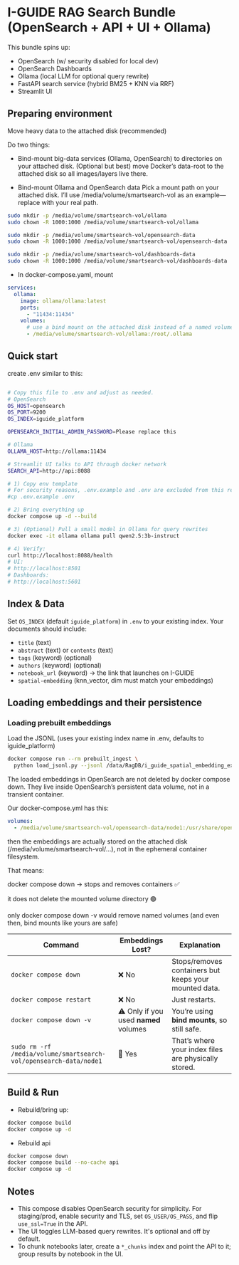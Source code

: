 
# I-GUIDE RAG Search Bundle (OpenSearch + API + UI + Ollama)

This bundle spins up:
- OpenSearch (w/ security disabled for local dev)
- OpenSearch Dashboards
- Ollama (local LLM for optional query rewrite)
- FastAPI search service (hybrid BM25 + KNN via RRF)
- Streamlit UI

## Preparing environment
Move heavy data to the attached disk (recommended)

Do two things:

- Bind-mount big-data services (Ollama, OpenSearch) to directories on your attached disk.
(Optional but best) move Docker’s data-root to the attached disk so all images/layers live there.

- Bind-mount Ollama and OpenSearch data
Pick a mount path on your attached disk. I’ll use /media/volume/smartsearch-vol as an example—replace with your real path.
```bash
sudo mkdir -p /media/volume/smartsearch-vol/ollama
sudo chown -R 1000:1000 /media/volume/smartsearch-vol/ollama

sudo mkdir -p /media/volume/smartsearch-vol/opensearch-data
sudo chown -R 1000:1000 /media/volume/smartsearch-vol/opensearch-data

sudo mkdir -p /media/volume/smartsearch-vol/dashboards-data
sudo chown -R 1000:1000 /media/volume/smartsearch-vol/dashboards-data

```
- In docker-compose.yaml, mount 
```yaml 
services:
  ollama:
    image: ollama/ollama:latest
    ports:
      - "11434:11434"
    volumes:
      # use a bind mount on the attached disk instead of a named volume
      - /media/volume/smartsearch-vol/ollama:/root/.ollama
```

## Quick start
create .env similar to this:
```bash 

# Copy this file to .env and adjust as needed.
# OpenSearch
OS_HOST=opensearch
OS_PORT=9200
OS_INDEX=iguide_platform

OPENSEARCH_INITIAL_ADMIN_PASSWORD=Please replace this

# Ollama
OLLAMA_HOST=http://ollama:11434

# Streamlit UI talks to API through docker network
SEARCH_API=http://api:8088
```



```bash
# 1) Copy env template
# For security reasons, .env.example and .env are excluded from this repo.
#cp .env.example .env

# 2) Bring everything up
docker compose up -d --build

# 3) (Optional) Pull a small model in Ollama for query rewrites
docker exec -it ollama ollama pull qwen2.5:3b-instruct

# 4) Verify:
curl http://localhost:8088/health
# UI:
# http://localhost:8501
# Dashboards:
# http://localhost:5601
```

## Index & Data

Set `OS_INDEX` (default `iguide_platform`) in `.env` to your existing index.
Your documents should include:
- `title` (text)
- `abstract` (text) or `contents` (text)
- `tags` (keyword) (optional)
- `authors` (keyword) (optional)
- `notebook_url` (keyword) → the link that launches on I-GUIDE
- `spatial-embedding` (knn_vector, dim must match your embeddings)


## Loading embeddings and their persistence 

### Loading prebuilt embeddings 
Load the JSONL (uses your existing index name in .env, defaults to iguide_platform)
```bash 
docker compose run --rm prebuilt_ingest \
  python load_jsonl.py --jsonl /data/RagDB/i_guide_spatial_embedding_export.jsonl

```
The loaded embeddings in OpenSearch are not deleted by docker compose down.
They live inside OpenSearch’s persistent data volume, not in a transient container.

Our docker-compose.yml has this:
```yaml
volumes:
  - /media/volume/smartsearch-vol/opensearch-data/node1:/usr/share/opensearch/data
```
then the embeddings are actually stored on the attached disk (/media/volume/smartsearch-vol/...), not in the ephemeral container filesystem.

That means:

docker compose down → stops and removes containers ✅

it does not delete the mounted volume directory 🟢

only docker compose down -v would remove named volumes (and even then, bind mounts like yours are safe)


| Command                                                           | Embeddings Lost?                      | Explanation                                           |
| ----------------------------------------------------------------- | ------------------------------------- | ----------------------------------------------------- |
| `docker compose down`                                             | ❌ No                                  | Stops/removes containers but keeps your mounted data. |
| `docker compose restart`                                          | ❌ No                                  | Just restarts.                                        |
| `docker compose down -v`                                          | ⚠️ Only if you used **named** volumes | You’re using **bind mounts**, so still safe.          |
| `sudo rm -rf /media/volume/smartsearch-vol/opensearch-data/node1` | 🔴 Yes                                | That’s where your index files are physically stored.  |


## Build & Run 
- Rebuild/bring up:
```bash 
docker compose build
docker compose up -d
```

- Rebuild api 
```bash
docker compose down
docker compose build --no-cache api
docker compose up -d
```



## Notes

- This compose disables OpenSearch security for simplicity. For staging/prod, enable security and TLS,
  set `OS_USER/OS_PASS`, and flip `use_ssl=True` in the API.
- The UI toggles LLM-based query rewrites. It's optional and off by default.
- To chunk notebooks later, create a `*_chunks` index and point the API to it; group results by notebook in the UI.
